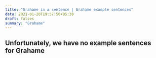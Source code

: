 ```yaml
---
title: "Grahame in a sentence | Grahame example sentences"
date: 2021-01-20T19:57:50+05:30
draft: falses
summary: "Grahame"
---
```

## Unfortunately, we have no example sentences for Grahame                 

